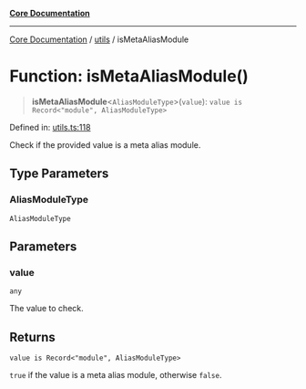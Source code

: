 [**Core Documentation**](../../README.md)

***

[Core Documentation](../../README.md) / [utils](../README.md) / isMetaAliasModule

# Function: isMetaAliasModule()

> **isMetaAliasModule**\<`AliasModuleType`\>(`value`): `value is Record<"module", AliasModuleType>`

Defined in: [utils.ts:118](https://github.com/stonemjs/core/blob/85781fe5b87769612839dd6b850ba45186d357fa/src/utils.ts#L118)

Check if the provided value is a meta alias module.

## Type Parameters

### AliasModuleType

`AliasModuleType`

## Parameters

### value

`any`

The value to check.

## Returns

`value is Record<"module", AliasModuleType>`

`true` if the value is a meta alias module, otherwise `false`.

